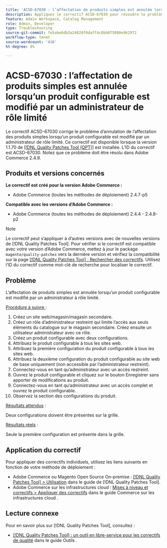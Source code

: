 ```yaml
---
title: 'ACSD-67030 : l’affectation de produits simples est annulée lorsqu’un produit configurable est modifié par un administrateur de rôle limité'
description: Appliquez le correctif ACSD-67030 pour résoudre le problème d’Adobe Commerce en raison duquel l’affectation des produits simples est annulée lorsqu’un produit configurable est modifié par un administrateur à rôle limité.
feature: Admin Workspace, Catalog Management
role: Admin, Developer
type: Troubleshooting
source-git-commit: fe5abe6db3a24820f0daff4c8bb075080e962972
workflow-type: tm+mt
source-wordcount: '416'
ht-degree: 0%

---
```



# ACSD-67030 : l’affectation de produits simples est annulée lorsqu’un produit configurable est modifié par un administrateur de rôle limité

Le correctif ACSD-67030 corrige le problème d’annulation de l’affectation des produits simples lorsqu’un produit configurable est modifié par un administrateur de rôle limité. Ce correctif est disponible lorsque la version 1.1.70 de [[!DNL Quality Patches Tool (QPT)]](/help/tools/quality-patches-tool/quality-patches-tool-to-self-serve-quality-patches.md) est installée. L’ID du correctif est ACSD-67030. Notez que ce problème doit être résolu dans Adobe Commerce 2.4.9.


## Produits et versions concernés

**Le correctif est créé pour la version Adobe Commerce :**

* Adobe Commerce (toutes les méthodes de déploiement) 2.4.7-p5

**Compatible avec les versions d’Adobe Commerce :**

* Adobe Commerce (toutes les méthodes de déploiement) 2.4.4 - 2.4.8-p2

>[!NOTE]
>
>Le correctif peut s’appliquer à d’autres versions avec de nouvelles versions de [!DNL Quality Patches Tool]. Pour vérifier si le correctif est compatible avec votre version d’Adobe Commerce, mettez à jour le package `magento/quality-patches` vers la dernière version et vérifiez la compatibilité sur la page [[!DNL Quality Patches Tool] : Rechercher des correctifs](https://experienceleague.adobe.com/tools/commerce-quality-patches/index.html). Utilisez l’ID du correctif comme mot-clé de recherche pour localiser le correctif.

## Problème

L’affectation de produits simples est annulée lorsqu’un produit configurable est modifié par un administrateur à rôle limité.

<u>Procédure à suivre </u> :

1. Créez un site web/magasin/magasin secondaire.
1. Créez un rôle d’administrateur restreint qui limite l’accès aux seuls éléments du catalogue sur le magasin secondaire. Créez ensuite un utilisateur administrateur avec ce rôle.
1. Créez un produit configurable avec deux configurations.
1. Attribuez le produit configurable à tous les sites web.
1. Attribuez la première configuration du produit configurable à tous les sites web.
1. Attribuez la deuxième configuration du produit configurable au site web de base uniquement (non accessible par l’administrateur restreint).
1. Connectez-vous en tant qu’administrateur avec un accès restreint.
1. Ouvrez le produit configurable et cliquez sur le bouton Enregistrer sans apporter de modifications au produit.
1. Connectez-vous en tant qu’administrateur avec un accès complet et ouvrez le produit configurable.
1. Observez la section des configurations du produit.


<u>Résultats attendus</u> :

Deux configurations doivent être présentes sur la grille.

<u>Résultats réels</u> :

Seule la première configuration est présente dans la grille.

## Application du correctif

Pour appliquer des correctifs individuels, utilisez les liens suivants en fonction de votre méthode de déploiement :

* Adobe Commerce ou Magento Open Source On-premise : [[!DNL Quality Patches Tool] > Utilisation](/help/tools/quality-patches-tool/usage.md) dans le guide de [!DNL Quality Patches Tool].
* Adobe Commerce sur les infrastructures cloud : [Mises à niveau et correctifs > Appliquer des correctifs](https://experienceleague.adobe.com/docs/commerce-cloud-service/user-guide/develop/upgrade/apply-patches.html) dans le guide Commerce sur les infrastructures cloud .

## Lecture connexe

Pour en savoir plus sur [!DNL Quality Patches Tool], consultez :

* [[!DNL Quality Patches Tool] : un outil en libre-service pour les correctifs de qualité](/help/tools/quality-patches-tool/quality-patches-tool-to-self-serve-quality-patches.md) dans le guide Outils .
